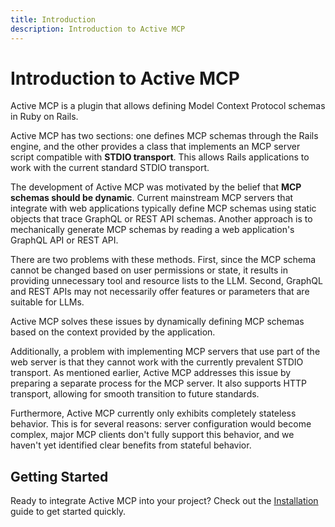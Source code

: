```yaml
---
title: Introduction
description: Introduction to Active MCP
---
```


# Introduction to Active MCP

Active MCP is a plugin that allows defining Model Context Protocol schemas in Ruby on Rails.

Active MCP has two sections: one defines MCP schemas through the Rails engine, and the other provides a class that implements an MCP server script compatible with **STDIO transport**. This allows Rails applications to work with the current standard STDIO transport.

The development of Active MCP was motivated by the belief that **MCP schemas should be dynamic**. Current mainstream MCP servers that integrate with web applications typically define MCP schemas using static objects that trace GraphQL or REST API schemas. Another approach is to mechanically generate MCP schemas by reading a web application's GraphQL API or REST API.

There are two problems with these methods. First, since the MCP schema cannot be changed based on user permissions or state, it results in providing unnecessary tool and resource lists to the LLM. Second, GraphQL and REST APIs may not necessarily offer features or parameters that are suitable for LLMs.

Active MCP solves these issues by dynamically defining MCP schemas based on the context provided by the application.

Additionally, a problem with implementing MCP servers that use part of the web server is that they cannot work with the currently prevalent STDIO transport. As mentioned earlier, Active MCP addresses this issue by preparing a separate process for the MCP server. It also supports HTTP transport, allowing for smooth transition to future standards.

Furthermore, Active MCP currently only exhibits completely stateless behavior. This is for several reasons: server configuration would become complex, major MCP clients don't fully support this behavior, and we haven't yet identified clear benefits from stateful behavior.

## Getting Started

Ready to integrate Active MCP into your project? Check out the [Installation](./installation) guide to get started quickly.
